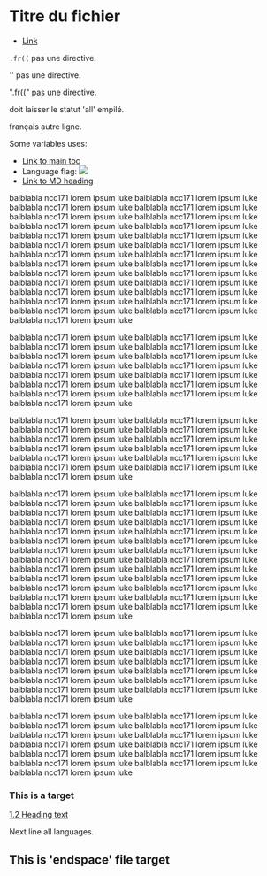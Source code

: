 # <a name="h1"></a>Titre du fichier


* [Link](endspace.fr.md#this-is-a-target)

`.fr((` pas une directive.

'' pas une directive.

".fr((" pas une directive.

doit laisser le statut 'all' empilé.

français
autre ligne.

Some variables uses:

* [Link to main toc](example.fr.md#toc)
* Language flag: <img src="https://www.countryflags.io/fr/flat/64.png">
* [Link to MD heading](endspace.fr.md#this-is-a-target)

balblabla ncc171 lorem ipsum luke balblabla ncc171 lorem ipsum luke balblabla ncc171 lorem ipsum luke balblabla ncc171 lorem ipsum luke balblabla ncc171 lorem ipsum luke balblabla ncc171 lorem ipsum luke balblabla ncc171 lorem ipsum luke balblabla ncc171 lorem ipsum luke balblabla ncc171 lorem ipsum luke balblabla ncc171 lorem ipsum luke balblabla ncc171 lorem ipsum luke balblabla ncc171 lorem ipsum luke balblabla ncc171 lorem ipsum luke balblabla ncc171 lorem ipsum luke balblabla ncc171 lorem ipsum luke balblabla ncc171 lorem ipsum luke balblabla ncc171 lorem ipsum luke balblabla ncc171 lorem ipsum luke balblabla ncc171 lorem ipsum luke balblabla ncc171 lorem ipsum luke balblabla ncc171 lorem ipsum luke balblabla ncc171 lorem ipsum luke balblabla ncc171 lorem ipsum luke balblabla ncc171 lorem ipsum luke balblabla ncc171 lorem ipsum luke
balblabla ncc171 lorem ipsum luke balblabla ncc171 lorem ipsum luke

balblabla ncc171 lorem ipsum luke balblabla ncc171 lorem ipsum luke balblabla ncc171 lorem ipsum luke balblabla ncc171 lorem ipsum luke balblabla ncc171 lorem ipsum luke balblabla ncc171 lorem ipsum luke balblabla ncc171 lorem ipsum luke balblabla ncc171 lorem ipsum luke balblabla ncc171 lorem ipsum luke balblabla ncc171 lorem ipsum luke balblabla ncc171 lorem ipsum luke balblabla ncc171 lorem ipsum luke balblabla ncc171 lorem ipsum luke balblabla ncc171 lorem ipsum luke balblabla ncc171 lorem ipsum luke


balblabla ncc171 lorem ipsum luke balblabla ncc171 lorem ipsum luke balblabla ncc171 lorem ipsum luke balblabla ncc171 lorem ipsum luke balblabla ncc171 lorem ipsum luke balblabla ncc171 lorem ipsum luke balblabla ncc171 lorem ipsum luke balblabla ncc171 lorem ipsum luke balblabla ncc171 lorem ipsum luke balblabla ncc171 lorem ipsum luke balblabla ncc171 lorem ipsum luke balblabla ncc171 lorem ipsum luke balblabla ncc171 lorem ipsum luke

balblabla ncc171 lorem ipsum luke balblabla ncc171 lorem ipsum luke balblabla ncc171 lorem ipsum luke balblabla ncc171 lorem ipsum luke balblabla ncc171 lorem ipsum luke balblabla ncc171 lorem ipsum luke balblabla ncc171 lorem ipsum luke balblabla ncc171 lorem ipsum luke balblabla ncc171 lorem ipsum luke balblabla ncc171 lorem ipsum luke balblabla ncc171 lorem ipsum luke balblabla ncc171 lorem ipsum luke balblabla ncc171 lorem ipsum luke balblabla ncc171 lorem ipsum luke balblabla ncc171 lorem ipsum luke balblabla ncc171 lorem ipsum luke balblabla ncc171 lorem ipsum luke balblabla ncc171 lorem ipsum luke balblabla ncc171 lorem ipsum luke balblabla ncc171 lorem ipsum luke balblabla ncc171 lorem ipsum luke balblabla ncc171 lorem ipsum luke balblabla ncc171 lorem ipsum luke balblabla ncc171 lorem ipsum luke balblabla ncc171 lorem ipsum luke
balblabla ncc171 lorem ipsum luke balblabla ncc171 lorem ipsum luke

balblabla ncc171 lorem ipsum luke balblabla ncc171 lorem ipsum luke balblabla ncc171 lorem ipsum luke balblabla ncc171 lorem ipsum luke balblabla ncc171 lorem ipsum luke balblabla ncc171 lorem ipsum luke balblabla ncc171 lorem ipsum luke balblabla ncc171 lorem ipsum luke balblabla ncc171 lorem ipsum luke balblabla ncc171 lorem ipsum luke balblabla ncc171 lorem ipsum luke balblabla ncc171 lorem ipsum luke balblabla ncc171 lorem ipsum luke balblabla ncc171 lorem ipsum luke balblabla ncc171 lorem ipsum luke


balblabla ncc171 lorem ipsum luke balblabla ncc171 lorem ipsum luke balblabla ncc171 lorem ipsum luke balblabla ncc171 lorem ipsum luke balblabla ncc171 lorem ipsum luke balblabla ncc171 lorem ipsum luke balblabla ncc171 lorem ipsum luke balblabla ncc171 lorem ipsum luke balblabla ncc171 lorem ipsum luke balblabla ncc171 lorem ipsum luke balblabla ncc171 lorem ipsum luke balblabla ncc171 lorem ipsum luke balblabla ncc171 lorem ipsum luke

### <a name="h2"></a>This is a target



[1.2 Heading text](example.fr.md#h5)

Next line all languages.

## <a name="h3"></a>This is 'endspace' file target

